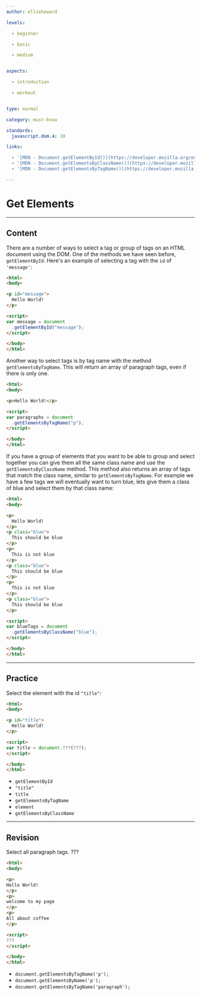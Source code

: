```yaml
---
author: elliehoward

levels:

  - beginner

  - basic

  - medium


aspects:

  - introduction

  - workout


type: normal

category: must-know

standards:
  javascript.dom.4: 10

links:

  - '[MDN - Document.getElementById()](https://developer.mozilla.org/en-US/docs/Web/API/Document/getElementById)'
  - '[MDN - Document.getElementsByClassName()](https://developer.mozilla.org/en-US/docs/Web/API/Document/getElementsByClassName)'
  - '[MDN - Document.getElementsByTagName()](https://developer.mozilla.org/en-US/docs/Web/API/Document/getElementsByTagName)'

---
```

# Get Elements
---
## Content

There are a number of ways to select a tag or group of tags on an HTML document using the DOM.
One of the methods we have seen before, `getElementById`. Here's an example of selecting a tag with the `id` of `'message'`:
```html
<html>
<body>

<p id="message">
  Hello World!
</p>

<script>
var message = document
  .getElementById("message");
</script>

</body>
</html>
```

Another way to select tags is by tag name with the method `getElementsByTagName`. This will return an array of paragraph tags, even if there is only one.
```html
<html>
<body>

<p>Hello World!</p>

<script>
var paragraphs = document
  .getElementsByTagName("p");
</script>

</body>
</html>
```

If you have a group of elements that you want to be able to group and select together you can give them all the same class name and use the `getElementsByClassName` method. This method also returns an array of tags that match the class name, similar to `getElementsByTagName`. For example we have a few tags we will eventually want to turn blue, lets give them a class of blue and select them by that class name:

```html
<html>
<body>

<p>
  Hello World!
</p>
<p class="blue">
  This should be blue
</p>
<p>
  This is not blue
</p>
<p class="blue">
  This should be blue
</p>
<p>
  This is not blue
</p>
<p class="blue">
  This should be blue
</p>

<script>
var blueTags = document
  .getElementsByClassName("blue");
</script>

</body>
</html>
```


---
## Practice

Select the element with the id `"title"`:
```html
<html>
<body>

<p id="title">
  Hello World!
</p>

<script>
var title = document.???(???);
</script>

</body>
</html>
```

* `getElementById`
* `"title"`
* `title`
* `getElementsByTagName`
* `element`
* `getElementsByClassName`

---
## Revision

Select all paragraph tags.
???

```html
<html>
<body>

<p>
Hello World!
</p>
<p>
welcome to my page
</p>
<p>
All about coffee
</p>

<script>
???
</script>

</body>
</html>
```

* `document.getElementsByTagName('p');`
* `document.getElementsByName('p');`
* `document.getElementsByTagName('paragraph');`
 
